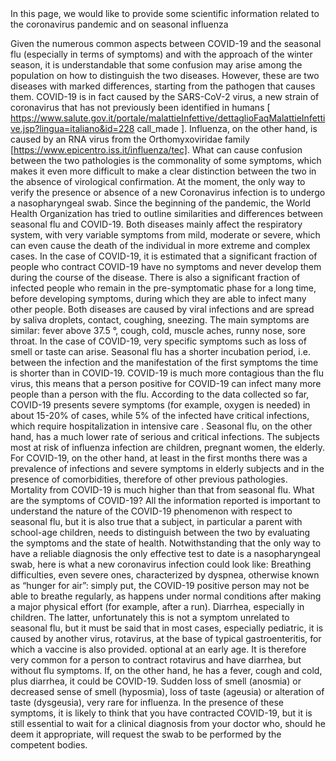 <pageinfo>
In this page, we would like to provide some scientific information related to the coronavirus pandemic and on seasonal influenza 
</pageinfo>

Given the numerous common aspects between COVID-19 and the seasonal flu (especially in terms of symptoms) and with the approach of the winter season, it is understandable that some confusion may arise among the population on how to distinguish the two diseases. However, these are two diseases with marked differences, starting from the pathogen that causes them. COVID-19 is in fact caused by the SARS-CoV-2 virus, a new strain of coronavirus that has not previously been identified in humans [
https://www.salute.gov.it/portale/malattieInfettive/dettaglioFaqMalattieInfettive.jsp?lingua=italiano&id=228
call_made
]. Influenza, on the other hand, is caused by an RNA virus from the Orthomyxoviridae family [https://www.epicentro.iss.it/influenza/tec]. What can cause confusion between the two pathologies is the commonality of some symptoms, which makes it even more difficult to make a clear distinction between the two in the absence of virological confirmation.
At the moment, the only way to verify the presence or absence of a new Coronavirus infection is to undergo a nasopharyngeal swab. Since the beginning of the pandemic, the World Health Organization has tried to outline similarities and differences between seasonal flu and COVID-19. Both diseases mainly affect the respiratory system, with very variable symptoms from mild, moderate or severe, which can even cause the death of the individual in more extreme and complex cases. In the case of COVID-19, it is estimated that a significant fraction of people who contract COVID-19 have no symptoms and never develop them during the course of the disease. There is also a significant fraction of infected people who remain in the pre-symptomatic phase for a long time, before developing symptoms, during which they are able to infect many other people. Both diseases are caused by viral infections and are spread by saliva droplets, contact, coughing, sneezing. The main symptoms are similar: fever above 37.5 °, cough, cold, muscle aches, runny nose, sore throat. In the case of COVID-19, very specific symptoms such as loss of smell or taste can arise.
Seasonal flu has a shorter incubation period, i.e. between the infection and the manifestation of the first symptoms the time is shorter than in COVID-19. COVID-19 is much more contagious than the flu virus, this means that a person positive for COVID-19 can infect many more people than a person with the flu. According to the data collected so far, COVID-19 presents severe symptoms (for example, oxygen is needed) in about 15-20% of cases, while 5% of the infected have critical infections, which require hospitalization in intensive care . Seasonal flu, on the other hand, has a much lower rate of serious and critical infections. The subjects most at risk of influenza infection are children, pregnant women, the elderly. For COVID-19, on the other hand, at least in the first months there was a prevalence of infections and severe symptoms in elderly subjects and in the presence of comorbidities, therefore of other previous pathologies. Mortality from COVID-19 is much higher than that from seasonal flu. What are the symptoms of COVID-19? All the information reported is important to understand the nature of the COVID-19 phenomenon with respect to seasonal flu, but it is also true that a subject, in particular a parent with school-age children, needs to distinguish between the two by evaluating the symptoms and the state of health.
Notwithstanding that the only way to have a reliable diagnosis the only effective test to date is a nasopharyngeal swab, here is what a new coronavirus infection could look like:
Breathing difficulties, even severe ones, characterized by dyspnea, otherwise known as “hunger for air”: simply put, the COVID-19 positive person may not be able to breathe regularly, as happens under normal conditions after making a major physical effort (for example, after a run). Diarrhea, especially in children. The latter, unfortunately this is not a symptom unrelated to seasonal flu, but it must be said that in most cases, especially pediatric, it is caused by another virus, rotavirus, at the base of typical gastroenteritis, for which a vaccine is also provided. optional at an early age. It is therefore very common for a person to contract rotavirus and have diarrhea, but without flu symptoms. If, on the other hand, he has a fever, cough and cold, plus diarrhea, it could be COVID-19. Sudden loss of smell (anosmia) or decreased sense of smell (hyposmia), loss of taste (ageusia) or alteration of taste (dysgeusia), very rare for influenza. In the presence of these symptoms, it is likely to think that you have contracted COVID-19, but it is still essential to wait for a clinical diagnosis from your doctor who, should he deem it appropriate, will request the swab to be performed by the competent bodies.

